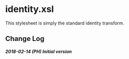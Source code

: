 # identity.xsl

This stylesheet is simply the standard identity transform.
        </td></tr></tbody></table>






## Change Log

##### 2018-02-14 (PH) Initial version

        

